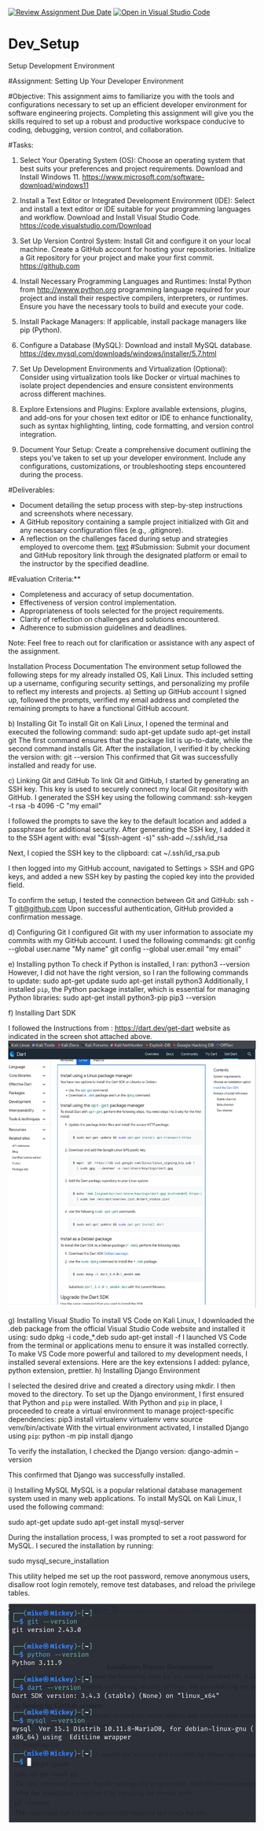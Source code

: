 [![Review Assignment Due Date](https://classroom.github.com/assets/deadline-readme-button-22041afd0340ce965d47ae6ef1cefeee28c7c493a6346c4f15d667ab976d596c.svg)](https://classroom.github.com/a/vbnbTt5m)
[![Open in Visual Studio Code](https://classroom.github.com/assets/open-in-vscode-2e0aaae1b6195c2367325f4f02e2d04e9abb55f0b24a779b69b11b9e10269abc.svg)](https://classroom.github.com/online_ide?assignment_repo_id=15270817&assignment_repo_type=AssignmentRepo)
# Dev_Setup
Setup Development Environment

#Assignment: Setting Up Your Developer Environment

#Objective:
This assignment aims to familiarize you with the tools and configurations necessary to set up an efficient developer environment for software engineering projects. Completing this assignment will give you the skills required to set up a robust and productive workspace conducive to coding, debugging, version control, and collaboration.

#Tasks:

1. Select Your Operating System (OS):
   Choose an operating system that best suits your preferences and project requirements. Download and Install Windows 11. https://www.microsoft.com/software-download/windows11

2. Install a Text Editor or Integrated Development Environment (IDE):
   Select and install a text editor or IDE suitable for your programming languages and workflow. Download and Install Visual Studio Code. https://code.visualstudio.com/Download
3. Set Up Version Control System:
   Install Git and configure it on your local machine. Create a GitHub account for hosting your repositories. Initialize a Git repository for your project and make your first commit. https://github.com

4. Install Necessary Programming Languages and Runtimes:
  Instal Python from http://wwww.python.org programming language required for your project and install their respective compilers, interpreters, or runtimes. Ensure you have the necessary tools to build and execute your code.

5. Install Package Managers:
   If applicable, install package managers like pip (Python).

6. Configure a Database (MySQL):
   Download and install MySQL database. https://dev.mysql.com/downloads/windows/installer/5.7.html

7. Set Up Development Environments and Virtualization (Optional):
   Consider using virtualization tools like Docker or virtual machines to isolate project dependencies and ensure consistent environments across different machines.

8. Explore Extensions and Plugins:
   Explore available extensions, plugins, and add-ons for your chosen text editor or IDE to enhance functionality, such as syntax highlighting, linting, code formatting, and version control integration.

9. Document Your Setup:
    Create a comprehensive document outlining the steps you've taken to set up your developer environment. Include any configurations, customizations, or troubleshooting steps encountered during the process. 

#Deliverables:
- Document detailing the setup process with step-by-step instructions and screenshots where necessary.
- A GitHub repository containing a sample project initialized with Git and any necessary configuration files (e.g., .gitignore).
- A reflection on the challenges faced during setup and strategies employed to overcome them.
[text](<../../../Documents/Installation Process Documentation .pdf>)
#Submission:
Submit your document and GitHub repository link through the designated platform or email to the instructor by the specified deadline.

#Evaluation Criteria:**
- Completeness and accuracy of setup documentation.
- Effectiveness of version control implementation.
- Appropriateness of tools selected for the project requirements.
- Clarity of reflection on challenges and solutions encountered.
- Adherence to submission guidelines and deadlines.

Note: Feel free to reach out for clarification or assistance with any aspect of the assignment.

Installation Process Documentation 
The environment setup followed the following steps for my already installed OS, Kali Linux. This included setting up a username, configuring security settings, and personalizing my profile to reflect my interests and projects.
a) Setting up GitHub account
I signed up, followed the prompts, verified my email address and completed the remaining prompts to have a functional GitHub account. 

b) Installing Git 
To install Git on Kali Linux, I opened the terminal and executed the following command:
sudo apt-get update
sudo apt-get install git
The first command ensures that the package list is up-to-date, while the second command installs Git. After the installation, I verified it by checking the version with:
git --version
This confirmed that Git was successfully installed and ready for use.

c) Linking Git and GitHub
To link Git and GitHub, I started by generating an SSH key. This key is used to securely connect my local Git repository with GitHub. I generated the SSH key using the following command:
ssh-keygen -t rsa -b 4096 -C "my email"

I followed the prompts to save the key to the default location and added a passphrase for additional security. After generating the SSH key, I added it to the SSH agent with:
eval "$(ssh-agent -s)"
ssh-add ~/.ssh/id_rsa

Next, I copied the SSH key to the clipboard:
cat ~/.ssh/id_rsa.pub

I then logged into my GitHub account, navigated to Settings > SSH and GPG keys, and added a new SSH key by pasting the copied key into the provided field.

To confirm the setup, I tested the connection between Git and GitHub:
ssh -T git@github.com
Upon successful authentication, GitHub provided a confirmation message.

d) Configuring Git
I configured Git with my user information to associate my commits with my GitHub account. I used the following commands:
git config --global user.name "My name"
git config --global user.email "my email"

e) Installing python
To check if Python is installed, I ran:
python3 --version
However, I did not have the right version, so I ran the following commands to update: 
sudo apt-get update
sudo apt-get install python3
Additionally, I installed `pip`, the Python package installer, which is essential for managing Python libraries:
sudo apt-get install python3-pip
pip3 --version

f) Installing Dart SDK

I followed the Instructions from : https://dart.dev/get-dart website as indicated in the screen shot attached above.
 ![alt text](image.png)

g) Installing Visual Studio
To install VS Code on Kali Linux, I downloaded the .deb package from the official Visual Studio Code website and installed it using:
sudo dpkg -i code_*.deb
sudo apt-get install -f
I launched VS Code from the terminal or applications menu to ensure it was installed correctly. To make VS Code more powerful and tailored to my development needs, I installed several extensions. Here are the key extensions I added: pylance, python extension, prettier. 
h) Installing Django Environment 

I selected the desired drive and created a directory using mkdir. I then moved to the directory. To set up the Django environment, I first ensured that Python and `pip` were installed. With Python and `pip` in place, I proceeded to create a virtual environment to manage project-specific dependencies:
pip3 install virtualenv
virtualenv venv
source venv/bin/activate
With the virtual environment activated, I installed Django using `pip`:
python -m pip install django

To verify the installation, I checked the Django version:
django-admin –version 

This confirmed that Django was successfully installed. 

i) Installing MySQL
MySQL is a popular relational database management system used in many web applications. To install MySQL on Kali Linux, I used the following command:

sudo apt-get update
sudo apt-get install mysql-server

During the installation process, I was prompted to set a root password for MySQL. I secured the installation by running:

sudo mysql_secure_installation

This utility helped me set up the root password, remove anonymous users, disallow root login remotely, remove test databases, and reload the privilege tables.

![alt text](image-1.png)

